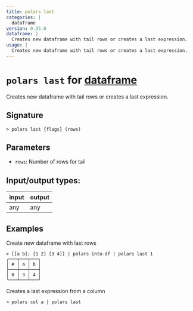 ```yaml
---
title: polars last
categories: |
  dataframe
version: 0.95.0
dataframe: |
  Creates new dataframe with tail rows or creates a last expression.
usage: |
  Creates new dataframe with tail rows or creates a last expression.
---
```

<!-- This file is automatically generated. Please edit the command in https://github.com/nushell/nushell instead. -->

# `polars last` for [dataframe](/commands/categories/dataframe.md)

<div class='command-title'>Creates new dataframe with tail rows or creates a last expression.</div>

## Signature

```> polars last {flags} (rows)```

## Parameters

 -  `rows`: Number of rows for tail


## Input/output types:

| input | output |
| ----- | ------ |
| any   | any    |

## Examples

Create new dataframe with last rows
```nu
> [[a b]; [1 2] [3 4]] | polars into-df | polars last 1
╭───┬───┬───╮
│ # │ a │ b │
├───┼───┼───┤
│ 0 │ 3 │ 4 │
╰───┴───┴───╯

```

Creates a last expression from a column
```nu
> polars col a | polars last

```
